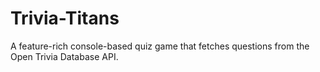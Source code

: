 # Trivia-Titans
A feature-rich console-based quiz game that fetches questions from the Open Trivia Database API.

